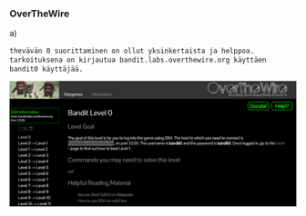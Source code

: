 ### OverTheWire

a)
```
thevävän 0 suorittaminen on ollut yksinkertaista ja helppoa.
tarkoituksena on kirjautua bandit.labs.overthewire.org käyttäen bandit0 käyttäjää.

```
![alt text](./image/h1a0.png)

